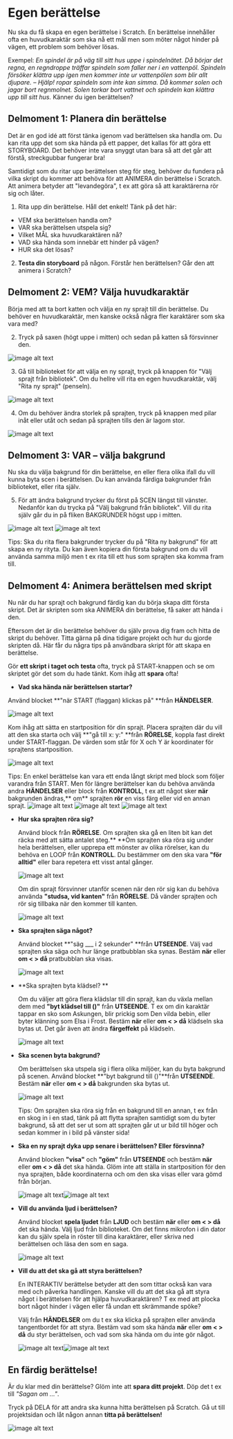 # Egen berättelse

Nu ska du få skapa en egen berättelse i Scratch. En berättelse innehåller ofta en huvudkaraktär som ska nå ett mål men som möter något hinder på vägen, ett problem som behöver lösas.

Exempel: _En spindel är på väg till sitt hus uppe i spindelnätet. Då börjar det regna, en regndroppe träffar spindeln som faller ner i en vattenpöl. Spindeln försöker klättra upp igen men kommer inte ur vattenpölen som blir allt djupare. – Hjälp! ropar spindeln som inte kan simma. Då kommer solen och jagar bort regnmolnet. Solen torkar bort vattnet och spindeln kan klättra upp till sitt hus._ Känner du igen berättelsen?


## Delmoment 1: Planera din berättelse

Det är en god idé att först tänka igenom vad berättelsen ska handla om. Du kan rita upp det som ska hända på ett papper, det kallas för att göra ett STORYBOARD. Det behöver inte vara snyggt utan bara så att det går att förstå, streckgubbar fungerar bra!

Samtidigt som du ritar upp berättelsen steg för steg, behöver du fundera på vilka skript du kommer att behöva för att ANIMERA din berättelse i Scratch.  Att animera betyder att "levandegöra", t ex att göra så att karaktärerna rör sig och låter.

1. Rita upp din berättelse. Håll det enkelt! Tänk på det här:
  * VEM ska berättelsen handla om?
  * VAR ska berättelsen utspela sig?  
  * Vilket MÅL ska huvudkaraktären nå?
  * VAD ska hända som innebär ett hinder på vägen?
  * HUR ska det lösas?

2. **Testa din storyboard** på någon. Förstår hen berättelsen? Går den att animera i Scratch?


## Delmoment 2: VEM? Välja huvudkaraktär

Börja med att ta bort katten och välja en ny sprajt till din berättelse. Du behöver en huvudkaraktär, men kanske också några fler karaktärer som ska vara med?

2. Tryck på saxen (högt uppe i mitten) och sedan på katten så försvinner den.

  ![image alt text](image_0.png)

3. Gå till biblioteket för att välja en ny sprajt, tryck på knappen för "Välj sprajt från bibliotek". Om du hellre vill rita en egen huvudkaraktär, välj "Rita ny sprajt" (penseln).

  ![image alt text](image_1.png)

4. Om du behöver ändra storlek på sprajten, tryck på knappen med pilar inåt eller utåt och sedan på sprajten tills den är lagom stor.

  ![image alt text](image_2.png)


## Delmoment 3: VAR – välja bakgrund

Nu ska du välja bakgrund för din berättelse, en eller flera olika ifall du vill kunna byta scen i berättelsen. Du kan använda färdiga bakgrunder från biblioteket, eller rita själv.  
5. För att ändra bakgrund trycker du först på SCEN längst till vänster.  Nedanför kan du trycka på "Välj bakgrund från bibliotek". Vill du rita själv går du in på fliken BAKGRUNDER högst upp i mitten.

  ![image alt text](image_3.png)	![image alt text](image_4.png)

Tips: Ska du rita flera bakgrunder trycker du på "Rita ny bakgrund" för att skapa en ny rityta. Du kan även kopiera din första bakgrund om du vill använda samma miljö men t ex rita till ett hus som sprajten ska komma fram till.


## Delmoment 4: Animera berättelsen med skript

Nu när du har sprajt och bakgrund färdig kan du börja skapa ditt första skript. Det är skripten som ska ANIMERA din berättelse, få saker att hända i den.

Eftersom det är din berättelse behöver du själv prova dig fram och hitta de skript du behöver. Titta gärna på dina tidigare projekt och hur du gjorde skripten då. Här får du några tips på användbara skript för att skapa en berättelse.

Gör **ett skript i taget och** **testa** ofta, tryck på START-knappen och se om skriptet gör det som du hade tänkt. Kom ihåg att **spara** ofta!

* **Vad ska hända när berättelsen startar?**

Använd blocket **"när START (flaggan) klickas på" **från **HÄNDELSER**.

![image alt text](image_5.png)

Kom ihåg att sätta en startposition för din sprajt. Placera sprajten där du vill att den ska starta och välj **"gå till x: y:" **från **RÖRELSE**, koppla fast direkt under START-flaggan. De värden som står för X och Y är koordinater för sprajtens startposition.  

![image alt text](image_6.png)

Tips: En enkel berättelse kan vara ett enda långt skript med block som följer varandra från START. Men för längre berättelser kan du behöva använda andra **HÄNDELSER** eller block från **KONTROLL**,
t ex att något sker **när** bakgrunden ändras,** om** sprajten **rör** en viss färg eller vid en annan sprajt.
![image alt text](image_7.jpg) ![image alt text](image_8.jpg) ![image alt text](image_9.jpg)

* **Hur ska sprajten röra sig?**

  Använd block från **RÖRELSE**. Om sprajten ska gå en liten bit kan det räcka med att sätta antalet steg.** **Om sprajten ska röra sig under hela berättelsen, eller upprepa ett mönster av olika rörelser, kan du behöva en LOOP från **KONTROLL**.  Du bestämmer om den ska vara **"för alltid"** eller bara repetera ett visst antal gånger.

  ![image alt text](image_10.png)

  Om din sprajt försvinner utanför scenen när den rör sig kan du behöva använda **"studsa, vid kanten"** från **RÖRELSE**. Då vänder sprajten och rör sig tillbaka när den kommer till kanten.

  ![image alt text](image_11.jpg)

* **Ska sprajten säga något?**

  Använd blocket **"säg ___ i 2 sekunder" **från **UTSEENDE**. Välj vad sprajten ska säga och hur länge pratbubblan ska synas. Bestäm **när** eller **om < > då** pratbubblan ska visas.

  ![image alt text](image_12.jpg)

* **Ska sprajten byta klädsel? **

  Om du väljer att göra flera klädslar till din sprajt, kan du växla mellan dem med **"byt klädsel till ()"** från **UTSEENDE**. T ex om din karaktär tappar en sko som Askungen, blir prickig som Den vilda bebin, eller byter klänning som Elsa i Frost. Bestäm **när** eller **om < > då** klädseln ska bytas ut. Det går även att ändra **färgeffekt** på klädseln.

  ![image alt text](image_13.jpg)

* **Ska scenen byta bakgrund?**

  Om berättelsen ska utspela sig i flera olika miljöer, kan du byta bakgrund på scenen. Använd blocket **"byt bakgrund till ()"**från **UTSEENDE**. Bestäm **när** eller **om < > då** bakgrunden ska bytas ut.

  ![image alt text](image_14.jpg)

  Tips: Om sprajten ska röra sig från en bakgrund till en annan, t ex från en skog in i en stad, tänk på att flytta sprajten samtidigt som du byter bakgrund, så att det ser ut som att sprajten går ut ur bild till höger och sedan kommer in i bild på vänster sida!

* **Ska en ny sprajt dyka upp senare i berättelsen? Eller försvinna?**

  Använd blocken **"visa"** och **"göm"** från **UTSEENDE** och bestäm **när** eller **om < > då** det ska hända. Glöm inte att ställa in startposition för den nya sprajten, både koordinaterna och om den ska visas eller vara gömd från början.

  ![image alt text](image_15.jpg)![image alt text](image_16.jpg)

* **Vill du använda ljud i berättelsen?**

  Använd blocket **spela ljudet** från **LJUD** och bestäm **när** eller **om < > då** det ska hända. Välj ljud från biblioteket. Om det finns mikrofon i din dator kan du själv spela in röster till dina karaktärer, eller skriva ned berättelsen och läsa den som en saga.  

  ![image alt text](image_17.jpg)

* **Vill du att det ska gå att styra berättelsen?**

  En INTERAKTIV berättelse betyder att den som tittar också kan vara med och påverka handlingen. Kanske vill du att det ska gå att styra något i berättelsen för att hjälpa huvudkaraktären? T ex med att plocka bort något hinder i vägen eller få undan ett skrämmande spöke?  

  Välj från **HÄNDELSER** om du t ex ska klicka på sprajten eller använda tangentbordet för att styra. Bestäm vad som ska hända **när** eller **om < > då** du styr berättelsen, och vad som ska hända om du inte gör något.

  ![image alt text](image_18.jpg)![image alt text](image_19.jpg)


## En färdig berättelse!

Är du klar med din berättelse? Glöm inte att **spara ditt projekt**. Döp det t ex till _"Sagan om …"_.
Tryck på DELA för att andra ska kunna hitta berättelsen på Scratch. Gå ut till projektsidan och låt någon annan **titta på berättelsen!**

![image alt text](image_20.jpg)
